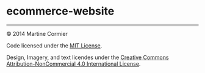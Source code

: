 ecommerce-website
=================

---

© 2014 Martine Cormier

Code licensed under the [MIT License](LICENSE).

Design, Imagery, and text licendes under the [Creative Commons Attribution-NonCommercial 4.0 International License](http://creativecommons.org/licenses/by-nc/4.0/).


